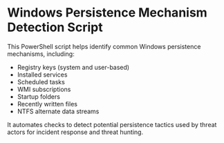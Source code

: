 # Windows Persistence Mechanism Detection Script

This PowerShell script helps identify common Windows persistence mechanisms, including:

- Registry keys (system and user-based)
- Installed services
- Scheduled tasks
- WMI subscriptions
- Startup folders
- Recently written files
- NTFS alternate data streams

It automates checks to detect potential persistence tactics used by threat actors for incident response and threat hunting.
